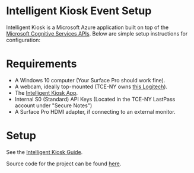 # Intelligent Kiosk Event Setup

Intelligent Kiosk is a Microsoft Azure application built on top of the [Microsoft Cognitive Services APIs](https://www.microsoft.com/cognitive-services). Below are simple setup instructions for configuration:

# Requirements
* A Windows 10 computer (Your Surface Pro should work fine).
* A webcam, ideally top-mounted (TCE-NY owns [this Logitech](http://www.bestbuy.com/site/logitech-hd-webcam-c615-black/2588445.p?skuId=2588445&extStoreId=&ref=212&loc=1&ksid=24143291-22dc-4093-87e2-de89697b7d54&ksprof_id=8&ksaffcode=pg199033&ksdevice=c&lsft=ref:212,loc:2)).
* The [Intelligent Kiosk App](https://www.microsoft.com/en-us/store/p/intelligent-kiosk/9nblggh5qd84).
* Internal S0 (Standard) API Keys (Located in the TCE-NY LastPass account under "Secure Notes")
* A Surface Pro HDMI adapter, if connecting to an external monitor. 

# Setup
See the [Intelligent Kiosk Guide](https://microsoft.sharepoint.com/teams/CECloudML/_layouts/15/WopiFrame.aspx?sourcedoc={DEC7E276-B5B9-45C8-B43C-B5EA651DB134}&file=Face%20API%20Explorer%20Instructions.docx&action=default).

Source code for the project can be found [here](https://github.com/Microsoft/Cognitive-Samples-IntelligentKiosk).
